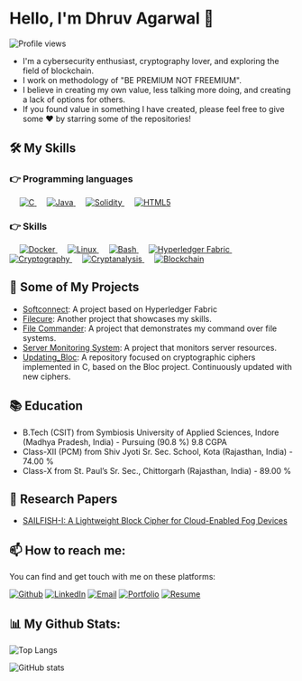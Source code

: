 # Hello, I'm Dhruv Agarwal 👋

![Profile views](https://gpvc.arturio.dev/dhruv1972)

- I'm a cybersecurity enthusiast, cryptography lover, and exploring the field of blockchain. 
- I work on methodology of "BE PREMIUM NOT FREEMIUM". 
- I believe in creating my own value, less talking more doing, and creating a lack of options for others.
- If you found value in something I have created, please feel free to give some ♥️ by starring some of the repositories!

## 🛠️ My Skills

### 👉 Programming languages

<p align="left"> 
    &emsp; 
    <a href="https://www.cprogramming.com/" target="_blank"> 
    <img alt="C" src="https://img.shields.io/badge/C-%23A8B9CC.svg?&style=for-the-badge&logo=c&logoColor=white"/> 
    </a> 
    &emsp; 
    <a href="https://www.java.com" target="_blank"> 
    <img alt="Java" src="https://img.shields.io/badge/Java-%23ED8B00.svg?&style=for-the-badge&logo=java&logoColor=white"/> 
    </a> 
    &emsp; 
    <a href="https://soliditylang.org/" target="_blank"> 
    <img alt="Solidity" src="https://img.shields.io/badge/Solidity-%23E34F26.svg?&style=for-the-badge&logo=solidity&logoColor=white"/> 
    </a> 
    &emsp; 
    <a href="https://www.w3.org/html/" target="_blank"> 
    <img alt="HTML5" src="https://img.shields.io/badge/HTML5-%23E34F26.svg?&style=for-the-badge&logo=html5&logoColor=white"/> 
    </a> 
</p>

### 👉 Skills
<p align="left"> 
    &emsp; 
    <a href="https://www.docker.com/" target="_blank"> 
    <img alt="Docker" src="https://img.shields.io/badge/Docker-%232496ED.svg?&style=for-the-badge&logo=docker&logoColor=white"/> 
    </a> 
    &emsp; 
    <a href="https://www.linux.org/" target="_blank"> 
    <img alt="Linux" src="https://img.shields.io/badge/Linux-%23FCC624.svg?&style=for-the-badge&logo=linux&logoColor=black"/> 
    </a> 
    &emsp; 
    <a href="https://www.gnu.org/software/bash/" target="_blank"> 
    <img alt="Bash" src="https://img.shields.io/badge/Bash-%234EAA25.svg?&style=for-the-badge&logo=gnu-bash&logoColor=white"/> 
    </a> 
    &emsp; 
    <a href="https://www.hyperledger.org/use/fabric" target="_blank"> 
    <img alt="Hyperledger Fabric" src="https://img.shields.io/badge/Hyperledger%20Fabric-%232F3136.svg?&style=for-the-badge&logo=hyperledger&logoColor=white"/> 
    </a> 
    &emsp; 
    <a href="https://en.wikipedia.org/wiki/Cryptography" target="_blank"> 
   <img alt="Cryptography" src="https://img.shields.io/badge/Cryptography-%23ffffff.svg?&style=for-the-badge&logo=letsencrypt&logoColor=black"/> 
    </a> 
    &emsp; 
    <a href="https://en.wikipedia.org/wiki/Cryptanalysis" target="_blank"> 
    <img alt="Cryptanalysis" src="https://img.shields.io/badge/Cryptanalysis-%23ffffff.svg?&style=for-the-badge&logo=letsencrypt&logoColor=black"/> 
    </a> 
    &emsp; 
    <a href="https://en.wikipedia.org/wiki/Blockchain" target="_blank"> 
    <img alt="Blockchain" src="https://img.shields.io/badge/Blockchain-%23121D1F.svg?&style=for-the-badge&logo=bitcoin&logoColor=white"/> 
    </a> 
</p>

## 🚀 Some of My Projects

- [Softconnect](https://github.com/dhruv1972/softconnekt): A project based on Hyperledger Fabric
- [Filecure](https://github.com/dhruv1972/FileXcure): Another project that showcases my skills.
- [File Commander](https://github.com/dhruv1972/File_cammander): A project that demonstrates my command over file systems.
- [Server Monitoring System](https://github.com/dhruv1972/Server_moniiter_webpage): A project that monitors server resources.
- [Updating_Bloc](https://github.com/dhruv1972/Chipher_Repo): A repository focused on cryptographic ciphers implemented in C, based on the Bloc project. Continuously updated with new ciphers.

## 📚 Education

- B.Tech (CSIT) from Symbiosis University of Applied Sciences, Indore (Madhya Pradesh, India) - Pursuing (90.8 %) 9.8 CGPA
- Class-XII (PCM) from Shiv Jyoti Sr. Sec. School, Kota (Rajasthan, India) - 74.00 %
- Class-X from St. Paul’s Sr. Sec., Chittorgarh (Rajasthan, India) - 89.00 %

## 📝 Research Papers

- [SAILFISH-I: A Lightweight Block Cipher for Cloud-Enabled Fog Devices](https://xplorestaging.ieee.org/document/9997844)

## 📫 How to reach me:

You can find and get touch with me on these platforms:

[![Github](https://img.shields.io/github/followers/dhruv1972?label=Follow%20Me&style=social)](https://github.com/dhruv1972)
[![LinkedIn](https://img.shields.io/badge/LinkedIn-%230077B5.svg?&style=for-the-badge&logo=linkedin&logoColor=white)](https://www.linkedin.com/in/dhruvagarwal1972/)
[![Email](https://img.shields.io/badge/Email-%23D14836.svg?&style=for-the-badge&logo=gmail&logoColor=white)](mailto:dhruvagarwal1903@gmail.com)
[![Portfolio](https://img.shields.io/badge/Portfolio-%23000000.svg?&style=for-the-badge&logo=adobe&logoColor=white)](https://dhruv1972.github.io/Dhruv.Agarwal/)
[![Resume](https://img.shields.io/badge/Resume-%23000000.svg?&style=for-the-badge&logo=adobeacrobatreader&logoColor=white)](https://dhruv1972.github.io/Dhruv.Agarwal/resume/Dhruv_agarwal_Resume.pdf)

## 📊 My Github Stats:

![Top Langs](https://github-readme-stats.vercel.app/api/top-langs/?username=dhruv1972&theme=tokyonight&layout=compact)

![GitHub stats](https://github-readme-stats.vercel.app/api?username=dhruv1972&show_icons=true&theme=tokyonight)

